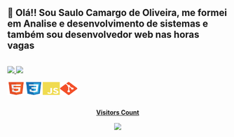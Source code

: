 ##
<h2>
  👋 Olá!! Sou Saulo Camargo de Oliveira, me formei em Analise e desenvolvimento de sistemas e também sou desenvolvedor web nas horas vagas
</h2><br>

<div>
  <a href="https://github.com/Camargofox">
  <img height="180em" src="https://github-readme-stats-eight-theta.vercel.app/api?username=Camargofox&show_icons=true&theme=radical&include_all_commits=true&count_private=true"/>
  <img height="180em" src="https://github-readme-stats-eight-theta.vercel.app/api/top-langs/?username=Camargofox&layout=compact&langs_count=8&theme=dracula"/>
<div><br>

<div style="display: flex">
  <img align="center" alt="Rafa-HTML" height="30" width="40" src="https://raw.githubusercontent.com/devicons/devicon/master/icons/html5/html5-original.svg">
  <img align="center" alt="Rafa-CSS" height="30" width="40" src="https://raw.githubusercontent.com/devicons/devicon/master/icons/css3/css3-original.svg">
  <img align="center" alt="Arthur-Js" height="30" width="40" src="https://raw.githubusercontent.com/devicons/devicon/master/icons/javascript/javascript-plain.svg">
  <img align="center" alt="Arthur-Git" height="30" width="40" src="https://raw.githubusercontent.com/devicons/devicon/master/icons/git/git-original.svg">
</div>

<div align="center">
<br><p align="centre"><b>Visitors Count</b></p>  
<p align="center"><img align="center" src="https://profile-counter.glitch.me/{Camargofox}/count.svg" /></p> 
<br></div>
